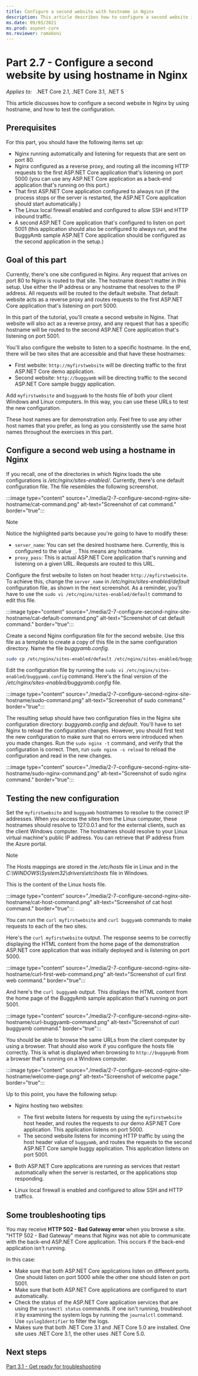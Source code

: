 ```yaml
---
title: Configure a second website with hostname in Nginx 
description: This article describes how to configure a second website in Nginx by using hostname, and how to test the configuration.
ms.date: 09/03/2021
ms.prod: aspnet-core
ms.reviewer: ramakoni
---
```

# Part 2.7 - Configure a second website by using hostname in Nginx

_Applies to:_ &nbsp; .NET Core 2.1, .NET Core 3.1, .NET 5  

This article discusses how to configure a second website in Nginx by using hostname, and how to test the configuration.

## Prerequisites

For this part, you should have the following items set up:

- Nginx running automatically and listening for requests that are sent on port 80.
- Nginx configured as a reverse proxy, and routing all the incoming HTTP requests to the first ASP.NET Core application that's listening on port 5000 (you can use any ASP.NET Core application as a back-end application that's running on this port.)
- That first ASP.NET Core application configured to always run (if the process stops or the server is restarted, the ASP.NET Core application should start automatically.)
- The Linux local firewall enabled and configured to allow SSH and HTTP inbound traffic.
- A second ASP.NET Core application that's configured to listen on port 5001 (this application should also be configured to always run, and the BuggyAmb sample ASP.NET Core application should be configured as the second application in the setup.)

## Goal of this part

Currently, there's one site configured in Nginx. Any request that arrives on port 80 to Nginx is routed to that site. The hostname doesn't matter in this setup. Use either the IP address or any hostname that resolves to the IP address. All requests will be routed to the default website. That default website acts as a reverse proxy and routes requests to the first ASP.NET Core application that's listening on port 5000.

In this part of the tutorial, you'll create a second website in Nginx. That website will also act as a reverse proxy, and any request that has a specific hostname will be routed to the second ASP.NET Core application that's listening on port 5001.

You'll also configure the website to listen to a specific hostname. In the end, there will be two sites that are accessible and that have these hostnames:

- First website: `http://myfirstwebsite` will be directing traffic to the first ASP.NET Core demo application.
- Second website: `http://buggyamb` will be directing traffic to the second ASP.NET Core sample buggy application.

Add `myfirstwebsite` and `buggyamb` to the hosts file of both your client Windows and Linux computers. In this way, you can use these URLs to test the new configuration.

These host names are for demonstration only. Feel free to use any other host names that you prefer, as long as you consistently use the same host names throughout the exercises in this part.

## Configure a second web using a hostname in Nginx

If you recall, one of the directories in which Nginx loads the site configurations is */etc/nginx/sites-enabled/*. Currently, there's one default configuration file. The file resembles the following screenshot.

:::image type="content" source="./media/2-7-configure-second-nginx-site-hostname/cat-command.png" alt-text="Screenshot of cat command." border="true":::

> [!NOTE]
> Notice the highlighted parts because you're going to have to modify these:
>
> - `server_name`: You can set the desired hostname here. Currently, this is configured to the value `_`. This means any hostname.
> - `proxy_pass`: This is actual ASP.NET Core application that's running and listening on a given URL. Requests are routed to this URL.

Configure the first website to listen on host header `http://myfirstwebsite`. To achieve this, change the `server_name` in */etc/nginx/sites-enabled/default* configuration file, as shown in the next screenshot. As a reminder, you'll have to use the `sudo vi /etc/nginx/sites-enabled/default` command to edit this file.

:::image type="content" source="./media/2-7-configure-second-nginx-site-hostname/cat-default-command.png" alt-text="Screenshot of cat default command." border="true":::

Create a second Nginx configuration file for the second website. Use this file as a template to create a copy of this file in the same configuration directory. Name the file *buggyamb.config*.

```bash
sudo cp /etc/nginx/sites-enabled/default /etc/nginx/sites-enabled/buggyamb.config
```

Edit the configuration file by running the `sudo vi /etc/nginx/sites-enabled/buggyamb.config` command. Here's the final version of the */etc/nginx/sites-enabled/buggyamb.config* file.

:::image type="content" source="./media/2-7-configure-second-nginx-site-hostname/sudo-command.png" alt-text="Screenshot of sudo command." border="true":::

The resulting setup should have two configuration files in the Nginx site configuration directory: *buggyamb.config* and *default*. You'll have to set Nginx to reload the configuration changes. However, you should first test the new configuration to make sure that no errors were introduced when you made changes. Run the `sudo nginx -t` command, and verify that the configuration is correct. Then, run `sudo nginx -s reload` to reload the configuration and read in the new changes.

:::image type="content" source="./media/2-7-configure-second-nginx-site-hostname/sudo-nginx-command.png" alt-text="Screenshot of sudo nginx command." border="true":::

## Testing the new configuration

Set the `myfirstwebsite` and `buggyamb` hostnames to resolve to the correct IP addresses. When you access the sites from the Linux computer, these hostnames should resolve to 127.0.0.1 and for the external clients, such as the client Windows computer. The hostnames should resolve to your Linux virtual machine's public IP address. You can retrieve that IP address from the Azure portal.

> [!NOTE]
> The Hosts mappings are stored in the */etc/hosts* file in Linux and in the *C:\WINDOWS\System32\drivers\etc\hosts* file in Windows.

This is the content of the Linux hosts file.

:::image type="content" source="./media/2-7-configure-second-nginx-site-hostname/cat-host-command.png" alt-text="Screenshot of cat host command." border="true":::

You can run the `curl myfirstwebsite` and `curl buggyamb` commands to make requests to each of the two sites.

Here's the `curl myfirstwebsite` output. The response seems to be correctly displaying the HTML content from the home page of the demonstration ASP.NET core application that was initially deployed and is listening on port 5000.

:::image type="content" source="./media/2-7-configure-second-nginx-site-hostname/curl-first-web-command.png" alt-text="Screenshot of curl first web command." border="true":::

And here's the `curl buggyamb` output. This displays the HTML content from the home page of the BuggyAmb sample application that's running on port 5001.

:::image type="content" source="./media/2-7-configure-second-nginx-site-hostname/curl-buggyamb-command.png" alt-text="Screenshot of curl buggyamb command." border="true":::

You should be able to browse the same URLs from the client computer by using a browser. That should also work if you configure the hosts file correctly. This is what is displayed when browsing to `http://buggaymb` from a browser that's running on a Windows computer.

:::image type="content" source="./media/2-7-configure-second-nginx-site-hostname/welcome-page.png" alt-text="Screenshot of welcome page." border="true":::

Up to this point, you have the following setup:

- Nginx hosting two websites:

  - The first website listens for requests by using the `myfirstwebsite` host header, and routes the requests to our demo ASP.NET Core application. This application listens on port 5000.
  - The second website listens for incoming HTTP traffic by using the host header value of `buggyamb`, and routes the requests to the second ASP.NET Core sample buggy application. This application listens on port 5001.

- Both ASP.NET Core applications are running as services that restart automatically when the server is restarted, or the applications stop responding.
- Linux local firewall is enabled and configured to allow SSH and HTTP traffics.

## Some troubleshooting tips

You may receive **HTTP 502 - Bad Gateway error** when you browse a site. "HTTP 502 - Bad Gateway" means that Nginx was not able to communicate with the back-end ASP.NET Core application. This occurs if the back-end application isn't running.

In this case:

- Make sure that both ASP.NET Core applications listen on different ports. One should listen on port 5000 while the other one should listen on port 5001.
- Make sure that both ASP.NET Core applications are configured to start automatically.
- Check the status of the ASP.NET Core application services that are using the `systemctl status` commands. If one isn't running, troubleshoot it by examining the system logs by running the `journalctl` command. Use `syslogIdentifier` to filter the logs.
- Makes sure that both .NET Core 3.1 and .NET Core 5.0 are installed. One site uses .NET Core 3.1, the other uses .NET Core 5.0.

## Next steps

[Part 3.1 - Get ready for troubleshooting](3-1-get-ready-troubleshooting.md)
